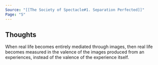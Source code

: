 ```yaml
---
Source: "[[The Society of Spectacle#1. Separation Perfected]]"
Page: "5"
---
```

## Thoughts
When real life becomes entirely mediated through images, then real life becomes measured in the valence of the images produced from an experiences, instead of the valence of the experience itself.